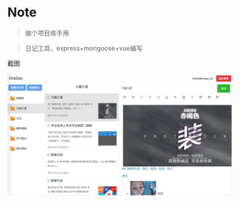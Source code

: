 # Note
>  做个项目练手用 

> 日记工具，express+mongoose+vue编写



截图

![:sparkles:](https://github.com/liyugang/Note/raw/master/Screenshots/1.png)
